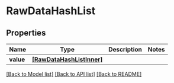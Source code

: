 # RawDataHashList


## Properties
Name | Type | Description | Notes
------------ | ------------- | ------------- | -------------
**value** | [**[RawDataHashListInner]**](RawDataHashListInner.md) |  | 

[[Back to Model list]](../README.md#documentation-for-models) [[Back to API list]](../README.md#documentation-for-api-endpoints) [[Back to README]](../README.md)



